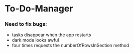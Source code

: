 # To-Do-Manager

### Need to fix bugs:
- tasks disappear when the app restarts
- dark mode looks awful
- four times requests the numberOfRowsInSection method

